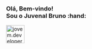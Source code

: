 <h3>
  Olá, Bem-vindo!
  </br>
  Sou o Juvenal Bruno :hand:
</h3>
</hr>
<a 
  href="https://www.instagram.com/jovem.developer">
  <img 
    align="left" 
    alt="jovem.developer" 
    width="50px"
    src="https://images.vexels.com/media/users/3/137198/isolated/preview/07f0d7b69ef071571e4ada2f4d6a053a---cone-do-instagram-colorido-by-vexels.png" 
    />
</a>
